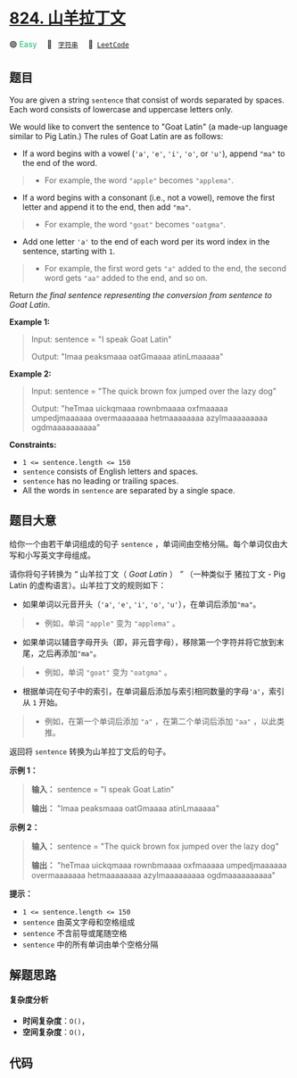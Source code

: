 # [824. 山羊拉丁文](https://leetcode.com/problems/goat-latin)

🟢 <font color=#15bd66>Easy</font>&emsp; 🔖&ensp; [`字符串`](/outline/tag/string.md)&emsp; 🔗&ensp;[`LeetCode`](https://leetcode.com/problems/goat-latin)

## 题目

You are given a string `sentence` that consist of words separated by spaces.
Each word consists of lowercase and uppercase letters only.

We would like to convert the sentence to "Goat Latin" (a made-up language
similar to Pig Latin.) The rules of Goat Latin are as follows:

  * If a word begins with a vowel (`'a'`, `'e'`, `'i'`, `'o'`, or `'u'`), append `"ma"` to the end of the word. 
> 
> * For example, the word `"apple"` becomes `"applema"`.
  * If a word begins with a consonant (i.e., not a vowel), remove the first letter and append it to the end, then add `"ma"`. 
> 
> * For example, the word `"goat"` becomes `"oatgma"`.
  * Add one letter `'a'` to the end of each word per its word index in the sentence, starting with `1`. 
> 
> * For example, the first word gets `"a"` added to the end, the second word gets `"aa"` added to the end, and so on.

Return _the final sentence representing the conversion from sentence to Goat
Latin_.



**Example 1:**

> Input: sentence = "I speak Goat Latin"
> 
> Output: "Imaa peaksmaaa oatGmaaaa atinLmaaaaa"

**Example 2:**

> Input: sentence = "The quick brown fox jumped over the lazy dog"
> 
> Output: "heTmaa uickqmaaa rownbmaaaa oxfmaaaaa umpedjmaaaaaa overmaaaaaaa hetmaaaaaaaa azylmaaaaaaaaa ogdmaaaaaaaaaa"

**Constraints:**

  * `1 <= sentence.length <= 150`
  * `sentence` consists of English letters and spaces.
  * `sentence` has no leading or trailing spaces.
  * All the words in `sentence` are separated by a single space.


## 题目大意

给你一个由若干单词组成的句子 `sentence` ，单词间由空格分隔。每个单词仅由大写和小写英文字母组成。

请你将句子转换为 _“_ 山羊拉丁文（ _Goat Latin_ ） _”_ （一种类似于 猪拉丁文 \- Pig Latin
的虚构语言）。山羊拉丁文的规则如下：

  * 如果单词以元音开头（`'a'`, `'e'`, `'i'`, `'o'`, `'u'`），在单词后添加`"ma"`。 
> 
> * 例如，单词 `"apple"` 变为 `"applema"` 。
  * 如果单词以辅音字母开头（即，非元音字母），移除第一个字符并将它放到末尾，之后再添加`"ma"`。 
> 
> * 例如，单词 `"goat"` 变为 `"oatgma"` 。
  * 根据单词在句子中的索引，在单词最后添加与索引相同数量的字母`'a'`，索引从 `1` 开始。 
> 
> * 例如，在第一个单词后添加 `"a"` ，在第二个单词后添加 `"aa"` ，以此类推。

返回将 `sentence` 转换为山羊拉丁文后的句子。



**示例 1：**

> 
> 
> 
> 
> 
> **输入：** sentence = "I speak Goat Latin"
> 
> **输出：** "Imaa peaksmaaa oatGmaaaa atinLmaaaaa"
> 
> 

**示例 2：**

> 
> 
> 
> 
> 
> **输入：** sentence = "The quick brown fox jumped over the lazy dog"
> 
> **输出：** "heTmaa uickqmaaa rownbmaaaa oxfmaaaaa umpedjmaaaaaa overmaaaaaaa hetmaaaaaaaa azylmaaaaaaaaa ogdmaaaaaaaaaa"
> 
> 



**提示：**

  * `1 <= sentence.length <= 150`
  * `sentence` 由英文字母和空格组成
  * `sentence` 不含前导或尾随空格
  * `sentence` 中的所有单词由单个空格分隔


## 解题思路

#### 复杂度分析

- **时间复杂度**：`O()`，
- **空间复杂度**：`O()`，

## 代码

```javascript

```